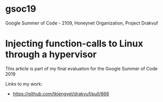 # gsoc19
Google Summer of Code - 2109, Honeynet Organization, Project Drakvuf


Injecting function-calls to Linux through a hypervisor
======================================================

This article is part of my final evaluation for the Google Summer of Code 2019

Links to my work:
- <https://github.com/tklengyel/drakvuf/pull/666>

